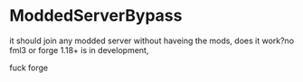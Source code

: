 # ModdedServerBypass
it should join any modded server without haveing the mods,
does it work?no
fml3 or forge 1.18+ is in development,








fuck forge 

